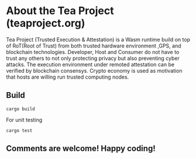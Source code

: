 # About the Tea Project (teaproject.org)

Tea Project (Trusted Execution & Attestation) is a Wasm runtime build on top of RoT(Root of Trust)
from both trusted hardware environment ,GPS, and blockchain technologies. Developer, Host and Consumer
do not have to trust any others to not only protecting privacy but also preventing cyber attacks.
The execution environment under remoted attestation can be verified by blockchain consensys.
Crypto economy is used as motivation that hosts are willing run trusted computing nodes.

## Build

```
cargo build
```

For unit testing

```
cargo test
```

## Comments are welcome! Happy coding!
